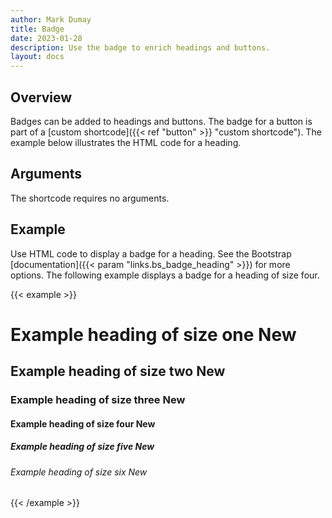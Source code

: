 ```yaml
---
author: Mark Dumay
title: Badge
date: 2023-01-28
description: Use the badge to enrich headings and buttons.
layout: docs
---
```


## Overview

Badges can be added to headings and buttons. The badge for a button is part of a [custom shortcode]({{< ref "button" >}} "custom shortcode"). The example below illustrates the HTML code for a heading.

## Arguments

The shortcode requires no arguments.

## Example

Use HTML code to display a badge for a heading. See the Bootstrap [documentation]({{< param "links.bs_badge_heading" >}}) for more options. The following example displays a badge for a heading of size four.

{{< example >}}
<h1>Example heading of size one <span class="badge bg-secondary">New</span></h1>
<h2>Example heading of size two <span class="badge bg-secondary">New</span></h2>
<h3>Example heading of size three <span class="badge bg-secondary">New</span></h3>
<h4>Example heading of size four <span class="badge bg-secondary">New</span></h4>
<h5>Example heading of size five <span class="badge bg-secondary">New</span></h5>
<h6>Example heading of size six <span class="badge bg-secondary">New</span></h6>
{{< /example >}}
